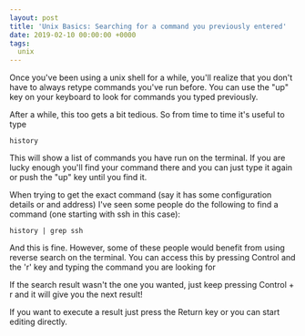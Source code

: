 ```yaml
---
layout: post
title: 'Unix Basics: Searching for a command you previously entered'
date: 2019-02-10 00:00:00 +0000
tags:
  unix
---
```


Once you've been using a unix shell for a while, you'll realize that you don't have to always retype commands you've run before. You can use the "up" key on your keyboard to look for commands you typed previously.

After a while, this too gets a bit tedious. So from time to time it's useful to type

	history

This will show a list of commands you have run on the terminal. If you are lucky enough you'll find your command there and you can just type it again or push the "up" key until you find it.

When trying to get the exact command (say it has some configuration details or and address) I've seen some people do the following to find a command (one starting with ssh in this case):

	history | grep ssh

And this is fine. However, some of these people would benefit from using reverse search on the terminal. You can access this by pressing Control and the 'r' key and typing the command you are looking for

If the search result wasn't the one you wanted, just keep pressing Control + r and it will give you the next result!

If you want to execute a result just press the Return key or you can start editing directly.

<!--
(See also: [`kebab-case`](https://en.wikipedia.org/wiki/Letter_case#Special_case_styles),
[`SCREAMING_SNAKE_CASE`](https://github.com/rubocop-hq/rubocop/blob/4a0d6361d0065ca16ba19bdf3b3d6c4623e14adc/lib/rubocop/cop/naming/constant_name.rb#L7).)
-->
